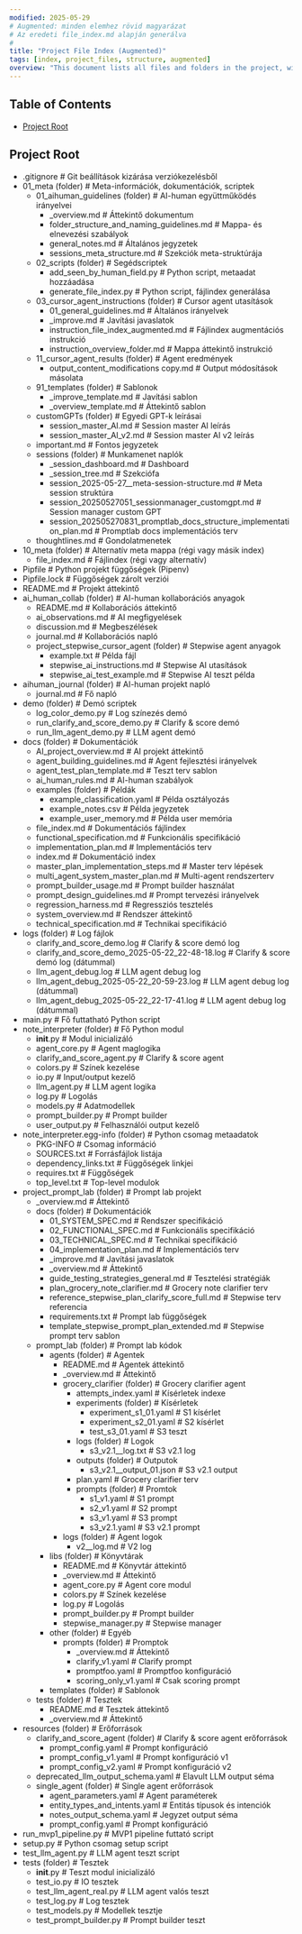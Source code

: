 ```yaml
---
modified: 2025-05-29
# Augmented: minden elemhez rövid magyarázat
# Az eredeti file_index.md alapján generálva
#
title: "Project File Index (Augmented)"
tags: [index, project_files, structure, augmented]
overview: "This document lists all files and folders in the project, with a short description for each."
---
```


## Table of Contents
- [Project Root](#project-root)

## Project Root
- .gitignore  # Git beállítások kizárása verziókezelésből
- 01_meta (folder)  # Meta-információk, dokumentációk, scriptek
  - 01_aihuman_guidelines (folder)  # AI-human együttműködés irányelvei
    - _overview.md  # Áttekintő dokumentum
    - folder_structure_and_naming_guidelines.md  # Mappa- és elnevezési szabályok
    - general_notes.md  # Általános jegyzetek
    - sessions_meta_structure.md  # Szekciók meta-struktúrája
  - 02_scripts (folder)  # Segédscriptek
    - add_seen_by_human_field.py  # Python script, metaadat hozzáadása
    - generate_file_index.py  # Python script, fájlindex generálása
  - 03_cursor_agent_instructions (folder)  # Cursor agent utasítások
    - 01_general_guidelines.md  # Általános irányelvek
    - _improve.md  # Javítási javaslatok
    - instruction_file_index_augmented.md  # Fájlindex augmentációs instrukció
    - instruction_overview_folder.md  # Mappa áttekintő instrukció
  - 11_cursor_agent_results (folder)  # Agent eredmények
    - output_content_modifications copy.md  # Output módosítások másolata
  - 91_templates (folder)  # Sablonok
    - _improve_template.md  # Javítási sablon
    - _overview_template.md  # Áttekintő sablon
  - customGPTs (folder)  # Egyedi GPT-k leírásai
    - session_master_AI.md  # Session master AI leírás
    - session_master_AI_v2.md  # Session master AI v2 leírás
  - important.md  # Fontos jegyzetek
  - sessions (folder)  # Munkamenet naplók
    - _session_dashboard.md  # Dashboard
    - _session_tree.md  # Szekciófa
    - session_2025-05-27__meta-session-structure.md  # Meta session struktúra
    - session_20250527051_sessionmanager_customgpt.md  # Session manager custom GPT
    - session_202505270831_promptlab_docs_structure_implementation_plan.md  # Promptlab docs implementációs terv
  - thoughtlines.md  # Gondolatmenetek
- 10_meta (folder)  # Alternatív meta mappa (régi vagy másik index)
  - file_index.md  # Fájlindex (régi vagy alternatív)
- Pipfile  # Python projekt függőségek (Pipenv)
- Pipfile.lock  # Függőségek zárolt verziói
- README.md  # Projekt áttekintő
- ai_human_collab (folder)  # AI-human kollaborációs anyagok
  - README.md  # Kollaborációs áttekintő
  - ai_observations.md  # AI megfigyelések
  - discussion.md  # Megbeszélések
  - journal.md  # Kollaborációs napló
  - project_stepwise_cursor_agent (folder)  # Stepwise agent anyagok
    - example.txt  # Példa fájl
    - stepwise_ai_instructions.md  # Stepwise AI utasítások
    - stepwise_ai_test_example.md  # Stepwise AI teszt példa
- aihuman_journal (folder)  # AI-human projekt napló
  - journal.md  # Fő napló
- demo (folder)  # Demó scriptek
  - log_color_demo.py  # Log színezés demó
  - run_clarify_and_score_demo.py  # Clarify & score demó
  - run_llm_agent_demo.py  # LLM agent demó
- docs (folder)  # Dokumentációk
  - AI_project_overview.md  # AI projekt áttekintő
  - agent_building_guidelines.md  # Agent fejlesztési irányelvek
  - agent_test_plan_template.md  # Teszt terv sablon
  - ai_human_rules.md  # AI-human szabályok
  - examples (folder)  # Példák
    - example_classification.yaml  # Példa osztályozás
    - example_notes.csv  # Példa jegyzetek
    - example_user_memory.md  # Példa user memória
  - file_index.md  # Dokumentációs fájlindex
  - functional_specification.md  # Funkcionális specifikáció
  - implementation_plan.md  # Implementációs terv
  - index.md  # Dokumentáció index
  - master_plan_implementation_steps.md  # Master terv lépések
  - multi_agent_system_master_plan.md  # Multi-agent rendszerterv
  - prompt_builder_usage.md  # Prompt builder használat
  - prompt_design_guidelines.md  # Prompt tervezési irányelvek
  - regression_harness.md  # Regressziós tesztelés
  - system_overview.md  # Rendszer áttekintő
  - technical_specification.md  # Technikai specifikáció
- logs (folder)  # Log fájlok
  - clarify_and_score_demo.log  # Clarify & score demó log
  - clarify_and_score_demo_2025-05-22_22-48-18.log  # Clarify & score demó log (dátummal)
  - llm_agent_debug.log  # LLM agent debug log
  - llm_agent_debug_2025-05-22_20-59-23.log  # LLM agent debug log (dátummal)
  - llm_agent_debug_2025-05-22_22-17-41.log  # LLM agent debug log (dátummal)
- main.py  # Fő futtatható Python script
- note_interpreter (folder)  # Fő Python modul
  - __init__.py  # Modul inicializáló
  - agent_core.py  # Agent maglogika
  - clarify_and_score_agent.py  # Clarify & score agent
  - colors.py  # Színek kezelése
  - io.py  # Input/output kezelő
  - llm_agent.py  # LLM agent logika
  - log.py  # Logolás
  - models.py  # Adatmodellek
  - prompt_builder.py  # Prompt builder
  - user_output.py  # Felhasználói output kezelő
- note_interpreter.egg-info (folder)  # Python csomag metaadatok
  - PKG-INFO  # Csomag információ
  - SOURCES.txt  # Forrásfájlok listája
  - dependency_links.txt  # Függőségek linkjei
  - requires.txt  # Függőségek
  - top_level.txt  # Top-level modulok
- project_prompt_lab (folder)  # Prompt lab projekt
  - _overview.md  # Áttekintő
  - docs (folder)  # Dokumentációk
    - 01_SYSTEM_SPEC.md  # Rendszer specifikáció
    - 02_FUNCTIONAL_SPEC.md  # Funkcionális specifikáció
    - 03_TECHNICAL_SPEC.md  # Technikai specifikáció
    - 04_implementation_plan.md  # Implementációs terv
    - _improve.md  # Javítási javaslatok
    - _overview.md  # Áttekintő
    - guide_testing_strategies_general.md  # Tesztelési stratégiák
    - plan_grocery_note_clarifier.md  # Grocery note clarifier terv
    - reference_stepwise_plan_clarify_score_full.md  # Stepwise terv referencia
    - requirements.txt  # Prompt lab függőségek
    - template_stepwise_prompt_plan_extended.md  # Stepwise prompt terv sablon
  - prompt_lab (folder)  # Prompt lab kódok
    - agents (folder)  # Agentek
      - README.md  # Agentek áttekintő
      - _overview.md  # Áttekintő
      - grocery_clarifier (folder)  # Grocery clarifier agent
        - attempts_index.yaml  # Kísérletek indexe
        - experiments (folder)  # Kísérletek
          - experiment_s1_01.yaml  # S1 kísérlet
          - experiment_s2_01.yaml  # S2 kísérlet
          - test_s3_01.yaml  # S3 teszt
        - logs (folder)  # Logok
          - s3_v2.1__log.txt  # S3 v2.1 log
        - outputs (folder)  # Outputok
          - s3_v2.1__output_01.json  # S3 v2.1 output
        - plan.yaml  # Grocery clarifier terv
        - prompts (folder)  # Promtok
          - s1_v1.yaml  # S1 prompt
          - s2_v1.yaml  # S2 prompt
          - s3_v1.yaml  # S3 prompt
          - s3_v2.1.yaml  # S3 v2.1 prompt
      - logs (folder)  # Agent logok
        - v2__log.md  # V2 log
    - libs (folder)  # Könyvtárak
      - README.md  # Könyvtár áttekintő
      - _overview.md  # Áttekintő
      - agent_core.py  # Agent core modul
      - colors.py  # Színek kezelése
      - log.py  # Logolás
      - prompt_builder.py  # Prompt builder
      - stepwise_manager.py  # Stepwise manager
    - other (folder)  # Egyéb
      - prompts (folder)  # Promptok
        - _overview.md  # Áttekintő
        - clarify_v1.yaml  # Clarify prompt
        - promptfoo.yaml  # Promptfoo konfiguráció
        - scoring_only_v1.yaml  # Csak scoring prompt
    - templates (folder)  # Sablonok
  - tests (folder)  # Tesztek
    - README.md  # Tesztek áttekintő
    - _overview.md  # Áttekintő
- resources (folder)  # Erőforrások
  - clarify_and_score_agent (folder)  # Clarify & score agent erőforrások
    - prompt_config.yaml  # Prompt konfiguráció
    - prompt_config_v1.yaml  # Prompt konfiguráció v1
    - prompt_config_v2.yaml  # Prompt konfiguráció v2
  - deprecated_llm_output_schema.yaml  # Elavult LLM output séma
  - single_agent (folder)  # Single agent erőforrások
    - agent_parameters.yaml  # Agent paraméterek
    - entity_types_and_intents.yaml  # Entitás típusok és intenciók
    - notes_output_schema.yaml  # Jegyzet output séma
    - prompt_config.yaml  # Prompt konfiguráció
- run_mvp1_pipeline.py  # MVP1 pipeline futtató script
- setup.py  # Python csomag setup script
- test_llm_agent.py  # LLM agent teszt script
- tests (folder)  # Tesztek
  - __init__.py  # Teszt modul inicializáló
  - test_io.py  # IO tesztek
  - test_llm_agent_real.py  # LLM agent valós teszt
  - test_log.py  # Log tesztek
  - test_models.py  # Modellek tesztje
  - test_prompt_builder.py  # Prompt builder teszt 